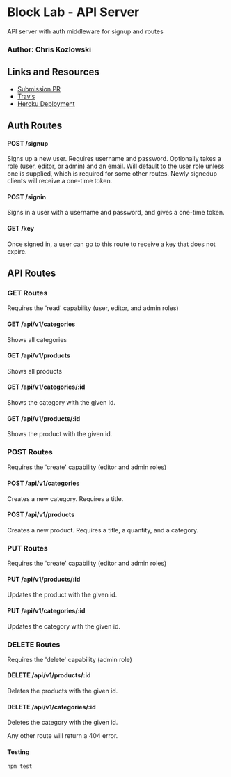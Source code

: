 # Block Lab - API Server 
API server with auth middleware for signup and routes
### Author: Chris Kozlowski

## Links and Resources
* [Submission PR](https://github.com/401-advanced-javascript-cdk/api-server/pull/1)
* [Travis](hhttps://travis-ci.com/401-advanced-javascript-cdk/api-server)
* [Heroku Deployment](https://api-server-cdk.herokuapp.com/)

## Auth Routes

#### POST /signup
Signs up a new user.  Requires username and password.  Optionally takes a role (user, editor, or admin) and an email.  Will default to the user role unless one is supplied, which is required for some other routes.  Newly signedup clients will receive a one-time token.
#### POST /signin
Signs in a user with a username and password, and gives a one-time token.
#### GET /key
Once signed in, a user can go to this route to receive a key that does not expire.

## API Routes

### GET Routes
Requires the 'read' capability (user, editor, and admin roles)

#### GET /api/v1/categories
Shows all categories
#### GET /api/v1/products
Shows all products
#### GET /api/v1/categories/:id
Shows the category with the given id.
#### GET /api/v1/products/:id
Shows the product with the given id.

### POST Routes
Requires the 'create' capability (editor and admin roles)

#### POST /api/v1/categories
Creates a new category.  Requires a title.
#### POST /api/v1/products
Creates a new product.  Requires a title, a quantity, and a category.

### PUT Routes
Requires the 'create' capability (editor and admin roles)

#### PUT /api/v1/products/:id
Updates the product with the given id.
#### PUT /api/v1/categories/:id
Updates the category with the given id.

### DELETE Routes
Requires the 'delete' capability (admin role)

#### DELETE /api/v1/products/:id
Deletes the products with the given id.
#### DELETE /api/v1/categories/:id
Deletes the category with the given id.

Any other route will return a 404 error.

#### Testing
`npm test`
